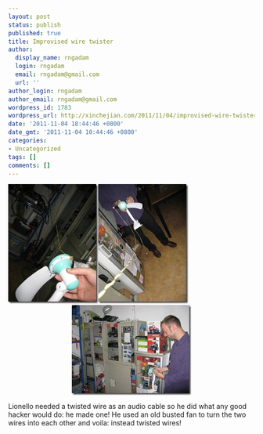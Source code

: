 ```yaml
---
layout: post
status: publish
published: true
title: Improvised wire twister
author:
  display_name: rngadam
  login: rngadam
  email: rngadam@gmail.com
  url: ''
author_login: rngadam
author_email: rngadam@gmail.com
wordpress_id: 1783
wordpress_url: http://xinchejian.com/2011/11/04/improvised-wire-twister/
date: '2011-11-04 18:44:46 +0800'
date_gmt: '2011-11-04 10:44:46 +0800'
categories:
- Uncategorized
tags: []
comments: []
---
```

<p><a href="/uploads/2011/11/IMG_0087-1.jpg"><img style="background-image: none; border-bottom: 0px; border-left: 0px; padding-left: 0px; padding-right: 0px; display: inline; border-top: 0px; border-right: 0px; padding-top: 0px" title="IMG_0087-1" border="0" alt="IMG_0087-1" src="/uploads/2011/11/IMG_0087-1_thumb.jpg" width="184" height="244" /></a><a href="/uploads/2011/11/IMG_0088-1.jpg"><img style="background-image: none; border-bottom: 0px; border-left: 0px; padding-left: 0px; padding-right: 0px; display: inline; border-top: 0px; border-right: 0px; padding-top: 0px" title="IMG_0088-1" border="0" alt="IMG_0088-1" src="/uploads/2011/11/IMG_0088-1_thumb.jpg" width="184" height="244" /></a><a href="/uploads/2011/11/IMG_0086-1.jpg"><img style="background-image: none; border-bottom: 0px; border-left: 0px; padding-left: 0px; padding-right: 0px; display: block; float: none; margin-left: auto; border-top: 0px; margin-right: auto; border-right: 0px; padding-top: 0px" title="IMG_0086-1" border="0" alt="IMG_0086-1" src="/uploads/2011/11/IMG_0086-1_thumb.jpg" width="244" height="184" /></a></p>
<p>Lionello needed a twisted wire as an audio cable so he did what any good hacker would do: he made one! He used an old busted fan to turn the two wires into each other and voila: instead twisted wires!</p></p>
